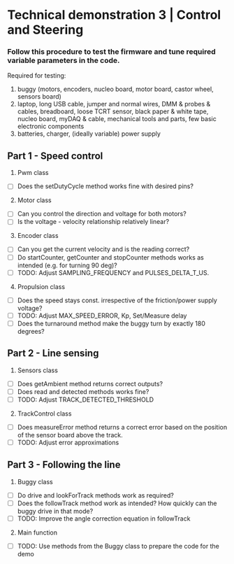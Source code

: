 # Technical demonstration 3 | Control and Steering

### Follow this procedure to test the firmware and tune required variable parameters in the code.

Required for testing:
1) buggy (motors, encoders, nucleo board, motor board, castor wheel, sensors board)
2) laptop, long USB cable, jumper and normal wires, DMM & probes & cables, breadboard, loose TCRT sensor, black paper & white tape, nucleo board, myDAQ & cable, mechanical tools and parts, few basic electronic components
3) batteries, charger, (ideally variable) power supply

## Part 1 - Speed control

1) Pwm class
- [ ] Does the setDutyCycle method works fine with desired pins?

2) Motor class
- [ ] Can you control the direction and voltage for both motors?
- [ ] Is the voltage - velocity relationship relatively linear?

3) Encoder class
- [ ] Can you get the current velocity and is the reading correct?
- [ ] Do startCounter, getCounter and stopCounter methods works as intended (e.g. for turning 90 deg)?
- [ ] TODO: Adjust SAMPLING_FREQUENCY and PULSES_DELTA_T_US.

4) Propulsion class
- [ ] Does the speed stays const. irrespective of the friction/power supply voltage?
- [ ] TODO: Adjust MAX_SPEED_ERROR, Kp, Set/Measure delay
- [ ] Does the turnaround method make the buggy turn by exactly 180 degrees?

## Part 2 - Line sensing

1) Sensors class
- [ ] Does getAmbient method returns correct outputs?
- [ ] Does read and detected methods works fine?
- [ ] TODO: Adjust TRACK_DETECTED_THRESHOLD

2) TrackControl class
- [ ] Does measureError method returns a correct error based on the position of the sensor board above the track.
- [ ] TODO: Adjust error approximations

## Part 3 - Following the line

1) Buggy class
- [ ] Do drive and lookForTrack methods work as required?
- [ ] Does the followTrack method work as intended? How quickly can the buggy drive in that mode?
- [ ] TODO: Improve the angle correction equation in followTrack

2) Main function
- [ ] TODO: Use methods from the Buggy class to prepare the code for the demo